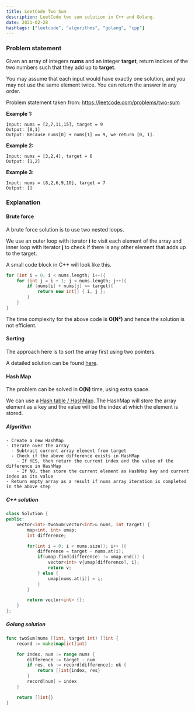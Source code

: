 ```yaml
---
title: LeetCode Two Sum
description: LeetCode two sum solution in C++ and Golang.
date: 2021-02-28
hashtags: ["leetcode", "algorithms", "golang", "cpp"]
---
```


### Problem statement

Given an array of integers **nums** and an integer **target**, return indices of the two numbers such that they add up to **target**.

You may assume that each input would have exactly one solution, and you may not use the same element twice.
You can return the answer in any order.

Problem statement taken from: <a href="https://leetcode.com/problems/two-sum" target="_blank">https://leetcode.com/problems/two-sum</a>

**Example 1:**
```
Input: nums = [2,7,11,15], target = 9
Output: [0,1]
Output: Because nums[0] + nums[1] == 9, we return [0, 1].
```

**Example 2:**
```
Input: nums = [3,2,4], target = 6
Output: [1,2]
```

**Example 3:**
```
Input: nums = [8,2,6,9,10], target = 7
Output: []
```


### Explanation

#### Brute force

A brute force solution is to use two nested loops.

We use an outer loop with iterator **i** to visit each element of the array and
inner loop with iterator **j** to check if there is any other element that adds up to the target.

A small code block in C++ will look like this.

```cpp
for (int i = 0; i < nums.length; i++){
    for (int j = i + 1; j < nums.length; j++){
        if (nums[i] + nums[j] == target){
            return new int[] { i, j };
        }
    }
}
```

The time complexity for the above code is **O(N²)** and hence the solution is
not efficient.

#### Sorting

The approach here is to sort the array first using two pointers.

A detailed solution can be found
[here](https://alkeshghorpade.me/post/geeks-for-geeks-pair-in-array-with-sum-equal-to-target).

#### Hash Map

The problem can be solved in **O(N)** time, using extra space.

We can use a [Hash table / HashMap](https://en.wikipedia.org/wiki/Hash_table). The HashMap
will store the array element as a key and the value will be the index at which the element is stored.

##### Algorithm

```
- Create a new HashMap
- Iterate over the array
  - Subtract current array element from target
  - Check if the above difference exists in HashMap
    - If YES, then return the current index and the value of the difference in HashMap
    - If NO, then store the current element as HashMap key and current index as its value
- Return empty array as a result if nums array iteration is completed in the above step
```

##### C++ solution

```cpp
class Solution {
public:
    vector<int> twoSum(vector<int>& nums, int target) {
        map<int, int> umap;
        int difference;

        for(int i = 0; i < nums.size(); i++ ){
            difference = target - nums.at(i);
            if(umap.find(difference) != umap.end()) {
                vector<int> v{umap[difference], i};
                return v;
            } else {
                umap[nums.at(i)] = i;
            }
        }

        return vector<int> {};
    }
};
```

##### Golang solution

```go
func twoSum(nums []int, target int) []int {
    record := make(map[int]int)

    for index, num := range nums {
        difference := target - num
        if res, ok := record[difference]; ok {
            return []int{index, res}
        }
        record[num] = index
    }

    return []int{}
}
```
